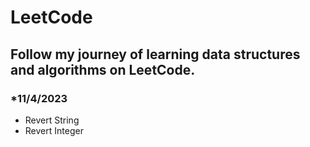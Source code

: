 # LeetCode
## Follow my journey of learning data structures and algorithms on LeetCode.
### *11/4/2023
- Revert String
- Revert Integer
